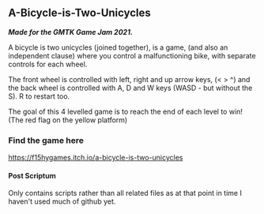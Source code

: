 ## A-Bicycle-is-Two-Unicycles
***Made for the GMTK Game Jam 2021.***

A bicycle is two unicycles (joined together), is a game, (and also an independent clause) where you control a malfunctioning bike, with separate controls for each wheel.

The front wheel is controlled with left, right and up arrow keys, (< > ^) and the back wheel is controlled with A, D and W keys (WASD - but without the S).  R to restart too.

The goal of this 4 levelled game is to reach the end of each level to win! (The red flag on the yellow platform)

### Find the game here
https://f15hygames.itch.io/a-bicycle-is-two-unicycles

#### Post Scriptum
Only contains scripts rather than all related files as at that point in time I haven't used much of github yet.
